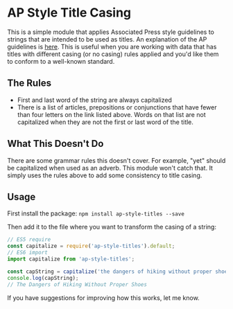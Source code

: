 # AP Style Title Casing
This is a simple module that applies Associated Press style guidelines to strings that are intended to be used as titles. An explanation of the AP guidelines is [here](https://www.bkacontent.com/how-to-correctly-use-apa-style-title-case/). This is useful when you are working with data that has titles with different casing (or no casing) rules applied and you'd like them to conform to a well-known standard.

## The Rules
- First and last word of the string are always capitalized
- There is a list of articles, prepositions or conjunctions that have fewer than four letters on the link listed above. Words on that list are not capitalized when they are not the first or last word of the title.

## What This Doesn't Do
There are some grammar rules this doesn't cover. For example, "yet" should be capitalized when used as an adverb. This module won't catch that. It simply uses the rules above to add some consistency to title casing.

## Usage
First install the package:
`npm install ap-style-titles --save`

Then add it to the file where you want to transform the casing of a string:
```javascript
// ES5 require
const capitalize = require('ap-style-titles').default;
// ES6 import
import capitalize from 'ap-style-titles';

const capString = capitalize('the dangers of hiking without proper shoes');
console.log(capString);
// The Dangers of Hiking Without Proper Shoes
```

If you have suggestions for improving how this works, let me know.
